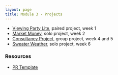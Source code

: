 ```yaml
---
layout: page
title: Module 3 - Projects
---
```


* [Viewing Party Lite](./viewing_party_lite/index), paired project, week 1
* [Market Money](./market_money), solo project, week 2
* [Consultancy Project](./consultancy), group project, week 4 and 5
* [Sweater Weather](./sweater_weather), solo project, week 6


### Resources
- [PR Template](./pr_template)
